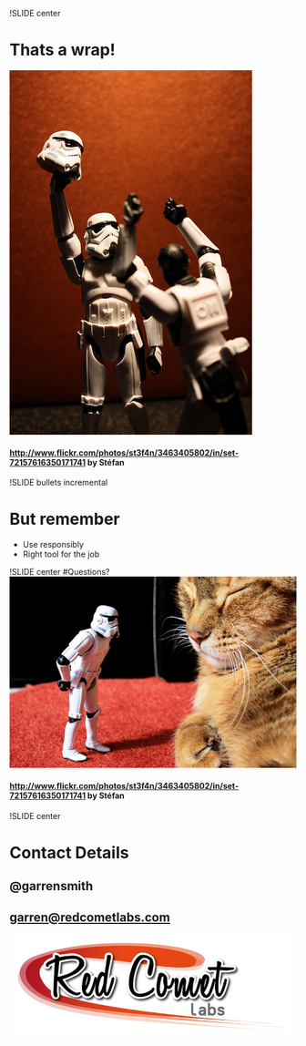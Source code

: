 !SLIDE center
# Thats a wrap!
![wrap](wrap.jpg)
#### http://www.flickr.com/photos/st3f4n/3463405802/in/set-72157616350171741 by Stéfan 

!SLIDE bullets incremental
# But remember
* Use responsibly
* Right tool for the job

!SLIDE center
#Questions?
![cat](cat.jpg)
#### http://www.flickr.com/photos/st3f4n/3463405802/in/set-72157616350171741 by Stéfan 

!SLIDE center
# Contact Details
## @garrensmith
## garren@redcometlabs.com
![logo](logo.jpg)
